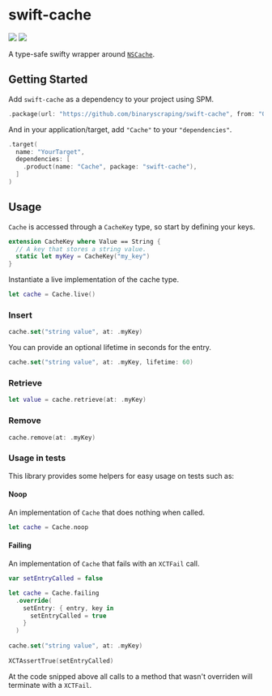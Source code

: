 # swift-cache
[![](https://img.shields.io/endpoint?url=https%3A%2F%2Fswiftpackageindex.com%2Fapi%2Fpackages%2Fbinaryscraping%2Fswift-cache%2Fbadge%3Ftype%3Dswift-versions)](https://swiftpackageindex.com/binaryscraping/swift-cache)
[![](https://img.shields.io/endpoint?url=https%3A%2F%2Fswiftpackageindex.com%2Fapi%2Fpackages%2Fbinaryscraping%2Fswift-cache%2Fbadge%3Ftype%3Dplatforms)](https://swiftpackageindex.com/binaryscraping/swift-cache)

A type-safe swifty wrapper around [`NSCache`](https://developer.apple.com/documentation/foundation/nscache).


## Getting Started

Add `swift-cache` as a dependency to your project using SPM.

```swift
.package(url: "https://github.com/binaryscraping/swift-cache", from: "0.1.0"),
```

And in your application/target, add `"Cache"` to your `"dependencies"`.

```swift
.target(
  name: "YourTarget",
  dependencies: [
    .product(name: "Cache", package: "swift-cache"),
  ]
)
```

## Usage

`Cache` is accessed through a `CacheKey` type, so start by defining your keys.

```swift
extension CacheKey where Value == String {
  // A key that stores a string value.
  static let myKey = CacheKey("my_key")
}

```

Instantiate a live implementation of the cache type.

```swift
let cache = Cache.live()
```

### Insert

```swift
cache.set("string value", at: .myKey)
```

You can provide an optional lifetime in seconds for the entry.

```swift
cache.set("string value", at: .myKey, lifetime: 60)
```

### Retrieve

```swift
let value = cache.retrieve(at: .myKey)
```

### Remove
```swift
cache.remove(at: .myKey)
```

### Usage in tests

This library provides some helpers for easy usage on tests such as:

#### Noop

An implementation of `Cache` that does nothing when called.

```swift
let cache = Cache.noop
```


#### Failing

An implementation of `Cache` that fails with an `XCTFail` call.

```swift
var setEntryCalled = false

let cache = Cache.failing
  .override(
    setEntry: { entry, key in 
      setEntryCalled = true
    }
  )
  
cache.set("string value", at: .myKey)
  
XCTAssertTrue(setEntryCalled)
```

At the code snipped above all calls to a method that wasn't overriden will terminate with a `XCTFail`.
